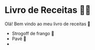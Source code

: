 # Livro de Receitas :man_cook:

Olá! Bem vindo ao meu livro de receitas :wave:

- Strogoff de frango :chicken:
- Pavê :eyes:
- 
